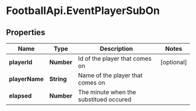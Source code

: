 # FootballApi.EventPlayerSubOn

## Properties
Name | Type | Description | Notes
------------ | ------------- | ------------- | -------------
**playerId** | **Number** | Id of the player that comes on | [optional] 
**playerName** | **String** | Name of the player that comes on | 
**elapsed** | **Number** | The minute when the substitued occured | 
